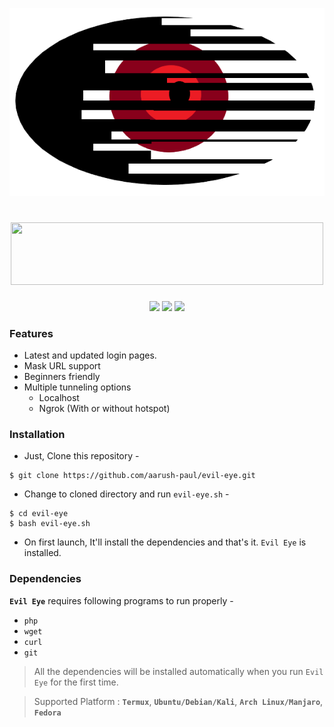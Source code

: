 <p align="center">
<img src=".img/icon.png">
</p>
<h1 align="center"><img src="https://img.shields.io/badge/-Evil%20Eye-red?style=for-the-badge" width="500" height="100"></h1>

<p align="center">
  <img src="https://img.shields.io/badge/Version-1.0-green?style=flat-square?style=for-the-badge">
  <img src="https://img.shields.io/badge/Author-Aarush%20Paul-blue?style=flat-square?style=for-the-badge">
  <img src="https://img.shields.io/badge/Written%20In-Bash-cyan?style=flat-square?style=for-the-badge">
</p>

### Features

- Latest and updated login pages.
- Mask URL support 
- Beginners friendly
- Multiple tunneling options
  - Localhost
  - Ngrok (With or without hotspot)


### Installation

- Just, Clone this repository -
```
$ git clone https://github.com/aarush-paul/evil-eye.git
```

- Change to cloned directory and run `evil-eye.sh` -
```
$ cd evil-eye
$ bash evil-eye.sh
```

- On first launch, It'll install the dependencies and that's it. `Evil Eye` is installed.


### Dependencies

**`Evil Eye`** requires following programs to run properly - 
- `php`
- `wget`
- `curl`
- `git`

> All the dependencies will be installed automatically when you run `Evil Eye` for the first time.

> Supported Platform : **`Termux`**, **`Ubuntu/Debian/Kali`**, **`Arch Linux/Manjaro`**, **`Fedora`**
